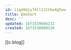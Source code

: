 ```yaml
---
id: iiqm9djy74ll11ttbw4g5ow
title: Emshort
desc: ''
updated: 1671539694232
created: 1671538998326
---
```


[[c.blog]] 
